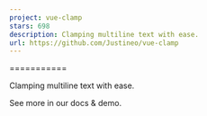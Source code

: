 ```yaml
---
project: vue-clamp
stars: 698
description: Clamping multiline text with ease.
url: https://github.com/Justineo/vue-clamp
---
```


<vue-clamp>
===========

Clamping multiline text with ease.

See more in our docs & demo.
